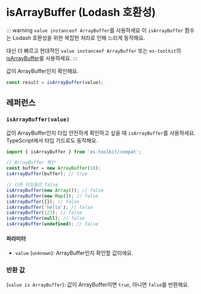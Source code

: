 # isArrayBuffer (Lodash 호환성)

::: warning `value instanceof ArrayBuffer`를 사용하세요
이 `isArrayBuffer` 함수는 Lodash 호환성을 위한 복잡한 처리로 인해 느리게 동작해요.

대신 더 빠르고 현대적인 `value instanceof ArrayBuffer` 또는 `es-toolkit`의 [isArrayBuffer](../../predicate/isArrayBuffer.md)를 사용하세요.
:::

값이 ArrayBuffer인지 확인해요.

```typescript
const result = isArrayBuffer(value);
```

## 레퍼런스

### `isArrayBuffer(value)`

값이 ArrayBuffer인지 타입 안전하게 확인하고 싶을 때 `isArrayBuffer`를 사용하세요. TypeScript에서 타입 가드로도 동작해요.

```typescript
import { isArrayBuffer } from 'es-toolkit/compat';

// ArrayBuffer 확인
const buffer = new ArrayBuffer(16);
isArrayBuffer(buffer); // true

// 다른 타입들은 false
isArrayBuffer(new Array()); // false
isArrayBuffer(new Map()); // false
isArrayBuffer({}); // false
isArrayBuffer('hello'); // false
isArrayBuffer(123); // false
isArrayBuffer(null); // false
isArrayBuffer(undefined); // false
```

#### 파라미터

- `value` (`unknown`): ArrayBuffer인지 확인할 값이에요.

### 반환 값

(`value is ArrayBuffer`): 값이 ArrayBuffer이면 `true`, 아니면 `false`를 반환해요.
